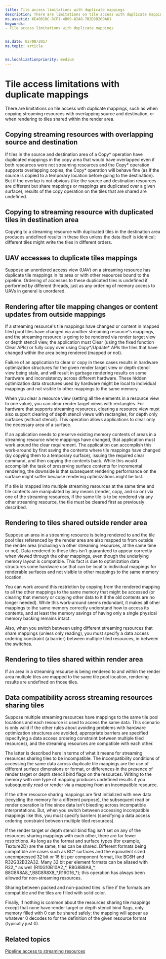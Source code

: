 ```yaml
---
title: Tile access limitations with duplicate mappings
description: There are limitations on tile access with duplicate mappings, such as when copying streaming resources with overlapping source and destination, or when rendering to tiles shared within the render area.
ms.assetid: 6E40B1DC-BCF1-4B09-82A8-7B2D9B209A61
keywords:
- Tile access limitations with duplicate mappings


ms.date: 02/08/2017
ms.topic: article


ms.localizationpriority: medium
---
```


# Tile access limitations with duplicate mappings


There are limitations on tile access with duplicate mappings, such as when copying streaming resources with overlapping source and destination, or when rendering to tiles shared within the render area.

## <span id="Copying_streaming_resources_with_overlapping_source_and_destination"></span><span id="copying_streaming_resources_with_overlapping_source_and_destination"></span><span id="COPYING_STREAMING_RESOURCES_WITH_OVERLAPPING_SOURCE_AND_DESTINATION"></span>Copying streaming resources with overlapping source and destination


If tiles in the source and destination area of a Copy\* operation have duplicated mappings in the copy area that would have overlapped even if both resources were not streaming resources and the Copy\* operation supports overlapping copies, the Copy\* operation will behave fine (as if the source is copied to a temporary location before going to the destination). But if the overlap is not obvious (like the source and destination resources are different but share mappings or mappings are duplicated over a given surface), results of the copy operation on the tiles that are shared are undefined.

## <span id="Copying_to_streaming_resource_with_duplicated_tiles_in_destination_area"></span><span id="copying_to_streaming_resource_with_duplicated_tiles_in_destination_area"></span><span id="COPYING_TO_STREAMING_RESOURCE_WITH_DUPLICATED_TILES_IN_DESTINATION_AREA"></span>Copying to streaming resource with duplicated tiles in destination area


Copying to a streaming resource with duplicated tiles in the destination area produces undefined results in these tiles unless the data itself is identical; different tiles might write the tiles in different orders.

## <span id="UAV_accesses_to_duplicate_tiles_mappings"></span><span id="uav_accesses_to_duplicate_tiles_mappings"></span><span id="UAV_ACCESSES_TO_DUPLICATE_TILES_MAPPINGS"></span>UAV accesses to duplicate tiles mappings


Suppose an unordered access view (UAV) on a streaming resource has duplicate tile mappings in its area or with other resources bound to the pipeline. Ordering of accesses to these duplicated tiles is undefined if performed by different threads, just as any ordering of memory access to UAVs in general is unordered.

## <span id="Rendering_after_tile_mapping_changes_or_content_updates_from_outside_mappings"></span><span id="rendering_after_tile_mapping_changes_or_content_updates_from_outside_mappings"></span><span id="RENDERING_AFTER_TILE_MAPPING_CHANGES_OR_CONTENT_UPDATES_FROM_OUTSIDE_MAPPINGS"></span>Rendering after tile mapping changes or content updates from outside mappings


If a streaming resource's tile mappings have changed or content in mapped tiled pool tiles have changed via another streaming resource's mappings, and the streaming resource is going to be rendered via render target view or depth stencil view, the application must Clear (using the fixed function Clear APIs) or fully copy over using Copy\*/Update\* APIs the tiles that have changed within the area being rendered (mapped or not).

Failure of an application to clear or copy in these cases results in hardware optimization structures for the given render target view or depth stencil view being stale, and will result in garbage rendering results on some hardware and inconsistency across different hardware. These hidden optimization data structures used by hardware might be local to individual mappings and not visible to other mappings to the same memory.

When you clear a resource view (setting all the elements in a resource view to one value), you can clear render target views with rectangles. For hardware that supports streaming resources, clearing a resource view must also support clearing of depth stencil views with rectangles, for depth only surfaces (without stencil). This operation allows applications to clear only the necessary area of a surface.

If an application needs to preserve existing memory contents of areas in a streaming resource where mappings have changed, that application must work around the clear requirement. The application can accomplish this work-around by first saving the contents where tile mappings have changed (by copying them to a temporary surface), issuing the required clear command, and then copying the contents back. While this would accomplish the task of preserving surface contents for incremental rendering, the downside is that subsequent rendering performance on the surface might suffer because rendering optimizations might be lost.

If a tile is mapped into multiple streaming resources at the same time and tile contents are manipulated by any means (render, copy, and so on) via one of the streaming resources, if the same tile is to be rendered via any other streaming resource, the tile must be cleared first as previously described.

## <span id="Rendering_to_tiles_shared_outside_render_area"></span><span id="rendering_to_tiles_shared_outside_render_area"></span><span id="RENDERING_TO_TILES_SHARED_OUTSIDE_RENDER_AREA"></span>Rendering to tiles shared outside render area


Suppose an area in a streaming resource is being rendered to and the tile pool tiles referenced by the render area are also mapped to from outside the render area (including via other streaming resources, at the same time or not). Data rendered to these tiles isn't guaranteed to appear correctly when viewed through the other mappings, even though the underlying memory layout is compatible. This fact is due to optimization data structures some hardware use that can be local to individual mappings for renderable surfaces and not visible to other mappings to the same memory location.

You can work around this restriction by copying from the rendered mapping to all the other mappings to the same memory that might be accessed (or clearing that memory or copying other data to it if the old contents are no longer needed). While this work-around seems redundant, it makes all other mappings to the same memory correctly understand how to access its contents, and at least the memory savings of having only a single physical memory backing remains intact.

Also, when you switch between using different streaming resources that share mappings (unless only reading), you must specify a data access ordering constraint (a barrier) between multiple tiled resources, in between the switches.

## <span id="Rendering_to_tiles_shared_within_render_area"></span><span id="rendering_to_tiles_shared_within_render_area"></span><span id="RENDERING_TO_TILES_SHARED_WITHIN_RENDER_AREA"></span>Rendering to tiles shared within render area


If an area in a streaming resource is being rendered to and within the render area multiple tiles are mapped to the same tile pool location, rendering results are undefined on those tiles.

## <span id="Data_compatibility_across_streaming_resources_sharing_tiles"></span><span id="data_compatibility_across_streaming_resources_sharing_tiles"></span><span id="DATA_COMPATIBILITY_ACROSS_STREAMING_RESOURCES_SHARING_TILES"></span>Data compatibility across streaming resources sharing tiles


Suppose multiple streaming resources have mappings to the same tile pool locations and each resource is used to access the same data. This scenario is only valid if the other rules about avoiding problems with hardware optimization structures are avoided, appropriate barriers are specified (specifying a data access ordering constraint between multiple tiled resources), and the streaming resources are compatible with each other.

The latter is described here in terms of what it means for streaming resources sharing tiles to be incompatible. The incompatibility conditions of accessing the same data across duplicate tile mappings are the use of different surface dimensions or format, or differences in the presence of render target or depth stencil bind flags on the resources. Writing to the memory with one type of mapping produces undefined results if you subsequently read or render via a mapping from an incompatible resource.

If the other resource sharing mappings are first initialized with new data (recycling the memory for a different purpose), the subsequent read or render operation is fine since data isn't bleeding across incompatible interpretations. But, when you switch between accessing incompatible mappings like this, you must specify barriers (specifying a data access ordering constraint between multiple tiled resources).

If the render target or depth stencil bind flag isn't set on any of the resources sharing mappings with each other, there are far fewer restrictions. As long as the format and surface types (for example, Texture2D) are the same, tiles can be shared. Different formats being compatible are cases such as BC\* surfaces and the equivalent sized uncompressed 32 bit or 16 bit per component format, like BC6H and R32G32B32A32. Many 32 bit per element formats can be aliased with R32\_\* as well (R10G10B10A2\_\*, R8G8B8A8\_\*, B8G8R8A8\_\*,B8G8R8X8\_\*,R16G16\_\*); this operation has always been allowed for non-streaming resources.

Sharing between packed and non-packed tiles is fine if the formats are compatible and the tiles are filled with solid color.

Finally, if nothing is common about the resources sharing tile mappings except that none have render target or depth stencil bind flags, only memory filled with 0 can be shared safely; the mapping will appear as whatever 0 decodes to for the definition of the given resource format (typically just 0).

## <span id="related-topics"></span>Related topics


[Pipeline access to streaming resources](pipeline-access-to-streaming-resources.md)

 

 




